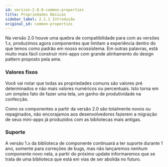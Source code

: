 ```yaml
---
id: version-2.0.0-common-properties
title: Propriedades Básicas
sidebar_label: 2.1.1 Introdução
original_id: common-properties
---
```


Na versão 2.0 houve uma quebra de compatibilidade para com as versões 1.x,
produzimos agora componentes que limitam a experiência dentro do que temos como padrão em nosso ecossistema.
Em outras palavras, está muito mais fácil construir mini-apps com grande alinhamento do design pattern proposto pela ame.

### Valores fixos

Você vai notar que todas as propriedades comuns são valores pré determinados e não mais
valores numéricos ou percentuais. Isto torna em um simples fato de fazer uma tela, um ganho de produtividade na confecção.

Como os componentes a partir da versão 2.0 são totalmente novos ou repaginados, não encorajamos aos desenvolvedores fazerem a migração
de seus mini-apps já produzidos com as bibliotecas mais antigas.

### Suporte

A versão 1.x da biblioteca de componente continuará a ter suporte durante 1 ano, somente para correções de bugs, mas não lançaremos nenhum
componente novo nela, a partir do próximo update informaremos que se trata de uma biblioteca que está em vias de ser abolida no futuro.
